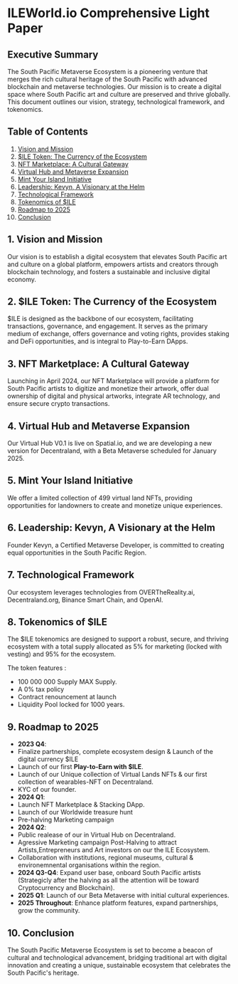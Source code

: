 # ILEWorld.io Comprehensive Light Paper

## Executive Summary

The South Pacific Metaverse Ecosystem is a pioneering venture that merges the rich cultural heritage of the South Pacific with advanced blockchain and metaverse technologies. Our mission is to create a digital space where South Pacific art and culture are preserved and thrive globally. This document outlines our vision, strategy, technological framework, and tokenomics.

## Table of Contents

1. [Vision and Mission](#1-vision-and-mission)
2. [$ILE Token: The Currency of the Ecosystem](#2-ile-token-the-currency-of-the-ecosystem)
3. [NFT Marketplace: A Cultural Gateway](#3-nft-marketplace-a-cultural-gateway)
4. [Virtual Hub and Metaverse Expansion](#4-virtual-hub-and-metaverse-expansion)
5. [Mint Your Island Initiative](#5-mint-your-island-initiative)
6. [Leadership: Kevyn, A Visionary at the Helm](#6-leadership-kevyn-a-visionary-at-the-helm)
7. [Technological Framework](#7-technological-framework)
8. [Tokenomics of $ILE](#8-tokenomics-of-ile)
9. [Roadmap to 2025](#9-roadmap-to-2025)
10. [Conclusion](#10-conclusion)

<a name="1-vision-and-mission"></a>
## 1. Vision and Mission

Our vision is to establish a digital ecosystem that elevates South Pacific art and culture on a global platform, empowers artists and creators through blockchain technology, and fosters a sustainable and inclusive digital economy.

<a name="2-ile-token-the-currency-of-the-ecosystem"></a>
## 2. $ILE Token: The Currency of the Ecosystem

$ILE is designed as the backbone of our ecosystem, facilitating transactions, governance, and engagement. It serves as the primary medium of exchange, offers governance and voting rights, provides staking and DeFi opportunities, and is integral to Play-to-Earn DApps.

<a name="3-nft-marketplace-a-cultural-gateway"></a>
## 3. NFT Marketplace: A Cultural Gateway

Launching in April 2024, our NFT Marketplace will provide a platform for South Pacific artists to digitize and monetize their artwork, offer dual ownership of digital and physical artworks, integrate AR technology, and ensure secure crypto transactions.

<a name="4-virtual-hub-and-metaverse-expansion"></a>
## 4. Virtual Hub and Metaverse Expansion

Our Virtual Hub V0.1 is live on Spatial.io, and we are developing a new version for Decentraland, with a Beta Metaverse scheduled for January 2025.

<a name="5-mint-your-island-initiative"></a>
## 5. Mint Your Island Initiative

We offer a limited collection of 499 virtual land NFTs, providing opportunities for landowners to create and monetize unique experiences.

<a name="6-leadership-kevyn-a-visionary-at-the-helm"></a>
## 6. Leadership: Kevyn, A Visionary at the Helm

Founder Kevyn, a Certified Metaverse Developer, is committed to creating equal opportunities in the South Pacific Region.

<a name="7-technological-framework"></a>
## 7. Technological Framework

Our ecosystem leverages technologies from OVERTheReality.ai, Decentraland.org, Binance Smart Chain, and OpenAI.

<a name="8-tokenomics-of-ile"></a>
## 8. Tokenomics of $ILE

The $ILE tokenomics are designed to support a robust, secure, and thriving ecosystem with a total supply allocated as 5% for marketing (locked with vesting) and 95% for the ecosystem. 

The token features :

- 100 000 000 Supply MAX Supply. 
- A 0% tax policy
- Contract renouncement at launch
- Liquidity Pool locked for 1000 years.

<a name="9-roadmap-to-2025"></a>
## 9. Roadmap to 2025

- **2023 Q4**:
- Finalize partnerships, complete ecosystem design & Launch of the digital currency $ILE
- Launch of our first **Play-to-Earn with $ILE**.
- Launch of our Unique collection of Virtual Lands NFTs & our first collection of wearables-NFT on Decentraland.
- KYC of our founder.
- **2024 Q1**:
- Launch NFT Marketplace & Stacking DApp.
- Launch of our Worldwide treasure hunt
- Pre-halving Marketing campaign
- **2024 Q2**:
- Public realease of our in Virtual Hub on Decentraland.
- Agressive Marketing campaign Post-Halving to attract Artists,Entrepreneurs and Art investors on our the ILE Ecosystem.
- Collaboration with institutions, regional museums, cultural & environemnental organisations within the region.
- **2024 Q3-Q4**: Expand user base, onboard South Pacific artists (Strategicly after the halving as all the attention will be toward Cryptocurrency and Blockchain).
- **2025 Q1**: Launch of our Beta Metaverse with initial cultural experiences.
- **2025 Throughout**: Enhance platform features, expand partnerships, grow the community.

<a name="10-conclusion"></a>
## 10. Conclusion

The South Pacific Metaverse Ecosystem is set to become a beacon of cultural and technological advancement, bridging traditional art with digital innovation and creating a unique, sustainable ecosystem that celebrates the South Pacific's heritage.

